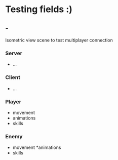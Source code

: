# Testing fields :)

## -
Isometric view scene to test multiplayer connection

### Server
* ...

### Client
* ...

### Player
* movement
* animations
* skills

### Enemy
* movement
*animations
* skills